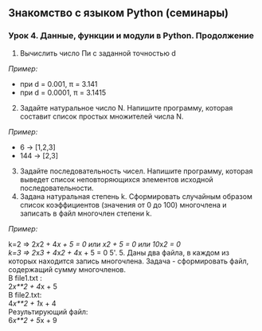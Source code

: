 ## Знакомство с языком Python (семинары)
### Урок 4. Данные, функции и модули в Python. Продолжение
1. Вычислить число Пи c заданной точностью d

*Пример:* 

- при d = 0.001, π = 3.141
- при d = 0.0001, π = 3.1415  
2. Задайте натуральное число N. Напишите программу, которая составит список простых множителей числа N.

*Пример:* 
* 6 -> [1,2,3]
* 144 -> [2,3]

3. Задайте последовательность чисел. Напишите программу, которая выведет список неповторяющихся элементов исходной последовательности.   
4. Задана натуральная степень k. Сформировать случайным образом список коэффициентов (значения от 0 до 100) многочлена и записать в файл многочлен степени k.

*Пример:* 

k=2 => 2*x*2 + 4*x + 5 = 0   или  x2 + 5 = 0   или 10*x*2 = 0  
k=3 => 2*x*3 + 4*x*2 + 4*x + 5 = 0 5'. 
5. Даны два файла, в каждом из которых находится запись многочлена. Задача - сформировать файл, содержащий сумму многочленов.  
В file1.txt :  
2*x**2 + 4*x + 5  
В file2.txt:  
4*x**2 + 1*x + 4  
Результирующий файл:  
6*x**2 + 5*x + 9